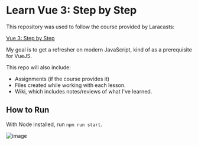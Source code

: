 # Learn Vue 3: Step by Step

This repository was used to follow the course provided by Laracasts:

[Vue 3: Step by Step](https://laracasts.com/series/learn-vue-3-step-by-step)

My goal is to get a refresher on modern JavaScript, kind of as a prerequisite for VueJS.

This repo will also include:
- Assignments (if the course provides it)
- Files created while working with each lesson.
- Wiki, which includes notes/reviews of what I've learned.

## How to Run
With Node installed, run `npm run start`.

![image](https://user-images.githubusercontent.com/38295612/225215322-8698f11e-9f6a-4a18-8720-1f7f4ae9e4c5.png)

